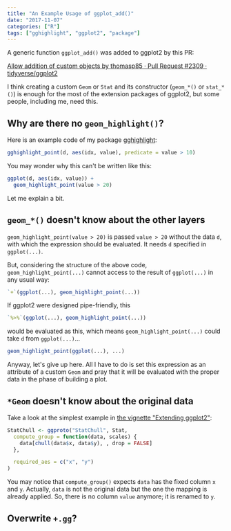 ```yaml
---
title: "An Example Usage of ggplot_add()"
date: "2017-11-07"
categories: ["R"]
tags: ["gghighlight", "ggplot2", "package"]
---
```


A generic function `ggplot_add()` was added to ggplot2 by this PR:

[Allow addition of custom objects by thomasp85 · Pull Request #2309 · tidyverse/ggplot2](https://github.com/tidyverse/ggplot2/pull/2309)

I think creating a custom `Geom` or `Stat` and its constructor (`geom_*()` or `stat_*()`) is enough for the most of the extension packages of ggplot2, but some people, including me, need this.

## Why are there no `geom_highlight()`?

Here is an example code of my package [gghighlight](https://yutani.rbind.io/post/2017-10-06-gghighlight/):

```r
gghighlight_point(d, aes(idx, value), predicate = value > 10)
```

You may wonder why this can't be written like this:

```r
ggplot(d, aes(idx, value)) +
  geom_highlight_point(value > 20)
```

Let me explain a bit.

## `geom_*()` doesn't know about the other layers

`geom_highlight_point(value > 20)` is passed `value > 20` without the data `d`, with which the expression should be evaluated. 
It needs `d` specified in `ggplot(...)`.

But, considering the structure of the above code, `geom_highlight_point(...)` cannot access to the result of `ggplot(...)` in any usual way:

```r
`+`(ggplot(...), geom_highlight_point(...))
```

If ggplot2 were designed pipe-friendly, this 

```r
`%>%`(ggplot(...), geom_highlight_point(...))
```

would be evaluated as this, which means `geom_highlight_point(...)` could take `d` from `ggplot(...)`...

```r
geom_highlight_point(ggplot(...), ...)
```

Anyway, let's give up here. All I have to do is set this expression as an attribute of a custom `Geom` and pray that it will be evaluated with the proper data in the phase of building a plot.

## `*Geom` doesn't know about the original data

Take a look at the simplest example in [the vignette "Extending ggplot2"](http://ggplot2.tidyverse.org/articles/extending-ggplot2.html):

```r
StatChull <- ggproto("StatChull", Stat,
  compute_group = function(data, scales) {
    data[chull(data$x, data$y), , drop = FALSE]
  },

  required_aes = c("x", "y")
)
```

You may notice that `compute_group()` expects `data` has the fixed column `x` and `y`. Actually, `data` is not the original data but the one the mapping is already applied. So, there is no column `value` anymore; it is renamed to `y`.

## Overwrite `+.gg`?